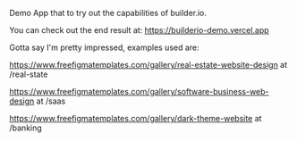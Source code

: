 Demo App that to try out the capabilities of builder.io.

You can check out the end result at: https://builderio-demo.vercel.app

Gotta say I'm pretty impressed, examples used are:

https://www.freefigmatemplates.com/gallery/real-estate-website-design at /real-state

https://www.freefigmatemplates.com/gallery/software-business-web-design at /saas

https://www.freefigmatemplates.com/gallery/dark-theme-website at /banking
